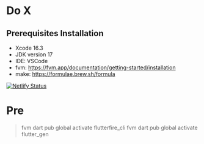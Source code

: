 # Do X

## Prerequisites Installation

- Xcode 16.3
- JDK version 17
- IDE: VSCode
- fvm: https://fvm.app/documentation/getting-started/installation
- make: https://formulae.brew.sh/formula

[![Netlify Status](https://api.netlify.com/api/v1/badges/bbdc9c84-6a3c-4f4c-ac12-d63ad0132147/deploy-status)](https://app.netlify.com/sites/do-x/deploys)

# Pre
> fvm dart pub global activate flutterfire_cli
> fvm dart pub global activate flutter_gen
